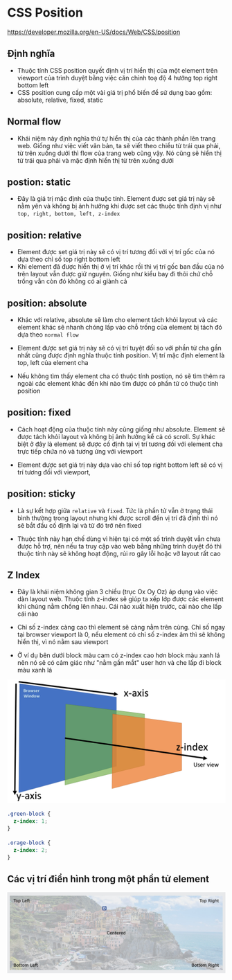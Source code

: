 # CSS Position

https://developer.mozilla.org/en-US/docs/Web/CSS/position

## Định nghĩa

- Thuộc tính CSS position quyết định vị trí hiển thị của một element trên viewport của trình duyệt bằng việc căn chỉnh toạ độ 4 hướng top right bottom left
- CSS position cung cấp một vài giá trị phổ biến để sử dụng bao gồm: absolute, relative, fixed, static

## Normal flow

- Khái niệm này định nghĩa thứ tự hiển thị của các thành phần lên trang web. Giống như việc viết văn bản, ta sẽ viết theo chiều từ trái qua phải, từ trên xuống dưới thì flow của trang web cũng vậy. Nó cũng sẽ hiển thị từ trái qua phải và mặc định hiển thị từ trên xuống dưới

## postion: static

- Đây là giá trị mặc định của thuộc tính. Element được set giá trị này sẽ nằm yên và không bị ảnh hưởng khi được set các thuộc tính định vị như `top, right, bottom, left, z-index`

## position: relative

- Element được set giá trị này sẽ có vị trí tương đối với vị trí gốc của nó dựa theo chỉ số top right bottom left
- Khi element đã được hiển thị ở vị trí khác rồi thì vị trí gốc ban đầu của nó trên layout vẫn được giữ nguyên. Giống như kiểu bay đi thôi chứ chỗ trống vẫn còn đó không có ai giành cả

## position: absolute

- Khác với relative, absolute sẽ làm cho element tách khỏi layout và các element khác sẽ nhanh chóng lấp vào chỗ trống của element bị tách đó dựa theo `normal flow`

- Element được set giá trị này sẽ có vị trí tuyệt đối so với phần tử cha gần nhất cũng được định nghĩa thuộc tính position. Vị trí mặc định element là top, left của element cha

- Nếu không tìm thấy element cha có thuộc tính postion, nó sẽ tìm thêm ra ngoài các element khác đến khi nào tìm được có phần tử có thuộc tính position

## position: fixed

- Cách hoạt động của thuộc tính này cũng giống như absolute. Element sẽ được tách khỏi layout và không bị ảnh hưởng kể cả có scroll. Sự khác biệt ở đây là element sẽ được cố định tại vị trí tương đối với element cha trực tiếp chứa nó và tương ứng với viewport

- Element được set giá trị này dựa vào chỉ số top right bottom left sẽ có vị trí tương đối với viewport,

## position: sticky

- Là sự kết hợp giữa `relative` và `fixed`. Tức là phần tử vẫn ở trạng thái bình thường trong layout nhưng khi được scroll đến vị trí đã định thì nó sẽ bắt đầu cố định lại và từ đó trở nên fixed

- Thuộc tính này hạn chế dùng vì hiện tại có một số trình duyệt vẫn chưa được hỗ trợ, nên nếu ta truy cập vào web bằng những trình duyệt đó thì thuộc tính này sẽ không hoạt động, rủi ro gây lỗi hoặc vỡ layout rất cao

## Z Index

- Đây là khái niệm không gian 3 chiều (trục Ox Oy Oz) áp dụng vào việc dàn layout web. Thuộc tính z-index sẽ giúp ta xếp lớp được các element khi chúng nằm chồng lên nhau. Cái nào xuất hiện trước, cái nào che lấp cái nào

- Chỉ số z-index càng cao thì element sẽ càng nằm trên cùng. Chỉ số ngay tại browser viewport là 0, nếu element có chỉ số z-index âm thì sẽ không hiển thị, vì nó nằm sau viewport

- Ở ví dụ bên dưới block màu cam có z-index cao hơn block màu xanh lá nên nó sẽ có cảm giác như "nằm gần mắt" user hơn và che lấp đi block màu xanh lá

![](images/css-z-index.png)

```css
.green-block {
  z-index: 1;
}

.orage-block {
  z-index: 2;
}
```

## Các vị trí điển hình trong một phần tử element

![](images/css-position-image.jpeg)
